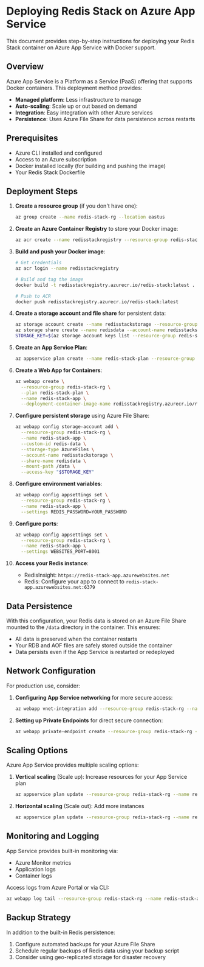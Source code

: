 # Deploying Redis Stack on Azure App Service

This document provides step-by-step instructions for deploying your Redis Stack container on Azure App Service with Docker support.

## Overview

Azure App Service is a Platform as a Service (PaaS) offering that supports Docker containers. This deployment method provides:

- **Managed platform**: Less infrastructure to manage
- **Auto-scaling**: Scale up or out based on demand
- **Integration**: Easy integration with other Azure services
- **Persistence**: Uses Azure File Share for data persistence across restarts

## Prerequisites

- Azure CLI installed and configured
- Access to an Azure subscription
- Docker installed locally (for building and pushing the image)
- Your Redis Stack Dockerfile

## Deployment Steps

1. **Create a resource group** (if you don't have one):

   ```bash
   az group create --name redis-stack-rg --location eastus
   ```

2. **Create an Azure Container Registry** to store your Docker image:

   ```bash
   az acr create --name redisstackregistry --resource-group redis-stack-rg --sku Basic --admin-enabled true
   ```

3. **Build and push your Docker image**:

   ```bash
   # Get credentials
   az acr login --name redisstackregistry
   
   # Build and tag the image
   docker build -t redisstackregistry.azurecr.io/redis-stack:latest .
   
   # Push to ACR
   docker push redisstackregistry.azurecr.io/redis-stack:latest
   ```

4. **Create a storage account and file share** for persistent data:

   ```bash
   az storage account create --name redisstackstorage --resource-group redis-stack-rg --location eastus --sku Standard_LRS
   az storage share create --name redisdata --account-name redisstackstorage
   STORAGE_KEY=$(az storage account keys list --resource-group redis-stack-rg --account-name redisstackstorage --query "[0].value" -o tsv)
   ```

5. **Create an App Service Plan**:

   ```bash
   az appservice plan create --name redis-stack-plan --resource-group redis-stack-rg --is-linux --sku P1V2
   ```

6. **Create a Web App for Containers**:

   ```bash
   az webapp create \
     --resource-group redis-stack-rg \
     --plan redis-stack-plan \
     --name redis-stack-app \
     --deployment-container-image-name redisstackregistry.azurecr.io/redis-stack:latest
   ```

7. **Configure persistent storage** using Azure File Share:

   ```bash
   az webapp config storage-account add \
     --resource-group redis-stack-rg \
     --name redis-stack-app \
     --custom-id redis-data \
     --storage-type AzureFiles \
     --account-name redisstackstorage \
     --share-name redisdata \
     --mount-path /data \
     --access-key "$STORAGE_KEY"
   ```

8. **Configure environment variables**:

   ```bash
   az webapp config appsettings set \
     --resource-group redis-stack-rg \
     --name redis-stack-app \
     --settings REDIS_PASSWORD=YOUR_PASSWORD
   ```

9. **Configure ports**:

   ```bash
   az webapp config appsettings set \
     --resource-group redis-stack-rg \
     --name redis-stack-app \
     --settings WEBSITES_PORT=8001
   ```

10. **Access your Redis instance**:
    - RedisInsight: `https://redis-stack-app.azurewebsites.net`
    - Redis: Configure your app to connect to `redis-stack-app.azurewebsites.net:6379`

## Data Persistence

With this configuration, your Redis data is stored on an Azure File Share mounted to the `/data` directory in the container. This ensures:

- All data is preserved when the container restarts
- Your RDB and AOF files are safely stored outside the container
- Data persists even if the App Service is restarted or redeployed

## Network Configuration

For production use, consider:

1. **Configuring App Service networking** for more secure access:
   ```bash
   az webapp vnet-integration add --resource-group redis-stack-rg --name redis-stack-app --vnet <your-vnet> --subnet <your-subnet>
   ```

2. **Setting up Private Endpoints** for direct secure connection:
   ```bash
   az webapp private-endpoint create --resource-group redis-stack-rg --name redis-stack-app ...
   ```

## Scaling Options

Azure App Service provides multiple scaling options:

1. **Vertical scaling** (Scale up): Increase resources for your App Service plan
   ```bash
   az appservice plan update --resource-group redis-stack-rg --name redis-stack-plan --sku P2V2
   ```

2. **Horizontal scaling** (Scale out): Add more instances
   ```bash
   az appservice plan update --resource-group redis-stack-rg --name redis-stack-plan --number-of-workers 3
   ```

## Monitoring and Logging

App Service provides built-in monitoring via:

- Azure Monitor metrics
- Application logs
- Container logs

Access logs from Azure Portal or via CLI:
```bash
az webapp log tail --resource-group redis-stack-rg --name redis-stack-app
```

## Backup Strategy

In addition to the built-in Redis persistence:

1. Configure automated backups for your Azure File Share
2. Schedule regular backups of Redis data using your backup script
3. Consider using geo-replicated storage for disaster recovery
